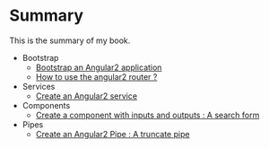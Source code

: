 # Summary

This is the summary of my book.

* Bootstrap
    * [Bootstrap an Angular2 application](bootstrap.md)
    * [How to use the angular2 router ?](routing.md)
* Services
    * [Create an Angular2 service](service.md)
* Components
    * [Create a component with inputs and outputs : A search form](component-input-output.md)
* Pipes
    * [Create an Angular2 Pipe : A truncate pipe](pipe.md)
